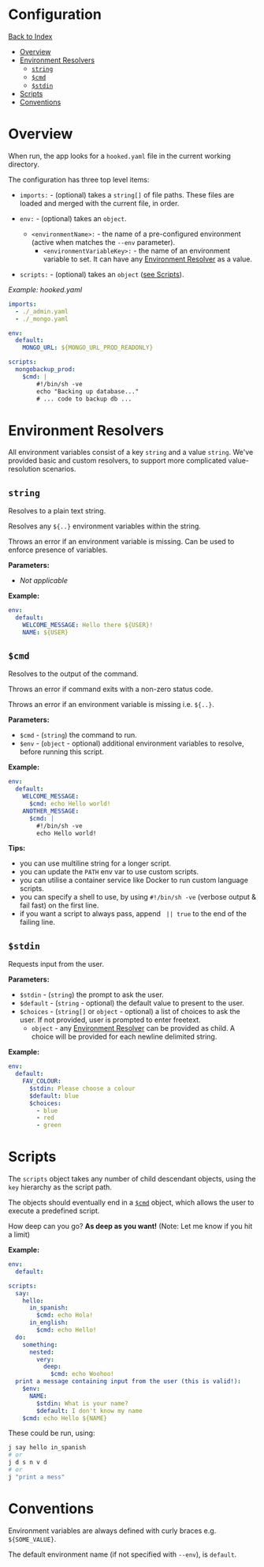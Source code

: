 # Configuration <!-- omit in toc -->

[Back to Index](README.md)

- [Overview](#overview)
- [Environment Resolvers](#environment-resolvers)
  - [`string`](#string)
  - [`$cmd`](#cmd)
  - [`$stdin`](#stdin)
- [Scripts](#scripts)
- [Conventions](#conventions)

# Overview

When run, the app looks for a `hooked.yaml` file in the current working directory.

The configuration has three top level items:

- `imports:` - (optional) takes a `string[]` of file paths. These files are loaded and merged with the current file, in order.

- `env:` - (optional) takes an `object`.
  - `<environmentName>:` - the name of a pre-configured environment (active when matches the `--env` parameter).
    - `<environmentVariableKey>:` - the name of an environment variable to set. It can have any [Environment Resolver](#environment-resolvers) as a value.

- `scripts:` - (optional) takes an `object` ([see Scripts](#scripts)).

*Example: hooked.yaml*

```yaml
imports:
  - ./_admin.yaml
  - ./_mongo.yaml

env:
  default:
    MONGO_URL: ${MONGO_URL_PROD_READONLY}

scripts:
  mongobackup_prod:
    $cmd: |
        #!/bin/sh -ve
        echo "Backing up database..."
        # ... code to backup db ...
```

# Environment Resolvers

All environment variables consist of a key `string` and a value `string`. We've provided basic and custom resolvers, to support more complicated value-resolution scenarios.

## `string`

Resolves to a plain text string.

Resolves any `${..}` environment variables within the string.

Throws an error if an environment variable is missing. Can be used to enforce presence of variables.

**Parameters:**

- _Not applicable_

**Example:**

```yaml
env:
  default:
    WELCOME_MESSAGE: Hello there ${USER}!
    NAME: ${USER}
```

## `$cmd`

Resolves to the output of the command.

Throws an error if command exits with a non-zero status code.

Throws an error if an environment variable is missing i.e. `${..}`.


**Parameters:**

- `$cmd` - (`string`) the command to run.
- `$env` - (`object` - optional) additional environment variables to resolve, before running this script.

**Example:**

```yaml
env:
  default:
    WELCOME_MESSAGE:
      $cmd: echo Hello world!
    ANOTHER_MESSAGE:
      $cmd: |
        #!/bin/sh -ve
        echo Hello world!
```

**Tips:**

- you can use multiline string for a longer script.
- you can update the `PATH` env var to use custom scripts.
- you can utilise a container service like Docker to run custom language scripts.
- you can specify a shell to use, by using `#!/bin/sh -ve` (verbose output & fail fast) on the first line.
- if you want a script to always pass, append ` || true` to the end of the failing line.

## `$stdin`

Requests input from the user.

**Parameters:**

- `$stdin` - (`string`) the prompt to ask the user.
- `$default` - (`string` - optional) the default value to present to the user.
- `$choices` - (`string[]` or `object` - optional) a list of choices to ask the user. If not provided, user is prompted to enter freetext.
  - `object` - any [Environment Resolver](#environment-resolvers) can be provided as child. A choice will be provided for each newline delimited string.

**Example:**

```yaml
env:
  default:
    FAV_COLOUR:
      $stdin: Please choose a colour
      $default: blue
      $choices:
        - blue
        - red
        - green
```

# Scripts

The `scripts` object takes any number of child descendant objects, using the `key` hierarchy as the script path.

The objects should eventually end in a [`$cmd`](#cmd) object, which allows the user to execute a predefined script.

How deep can you go? **As deep as you want!** (Note: Let me know if you hit a limit)

**Example:**

```yaml
env:
  default:

scripts:
  say:
    hello:
      in_spanish:
        $cmd: echo Hola!
      in_english:
        $cmd: echo Hello!
  do:
    something:
      nested:
        very:
          deep:
            $cmd: echo Woohoo!
  print a message containing input from the user (this is valid!):
    $env:
      NAME:
        $stdin: What is your name?
        $default: I don't know my name
    $cmd: echo Hello ${NAME}
````

These could be run, using:

```sh
j say hello in_spanish
# or
j d s n v d
# or
j "print a mess"
```

# Conventions

Environment variables are always defined with curly braces e.g. `${SOME_VALUE}`.

The default environment name (if not specified with `--env`), is `default`.